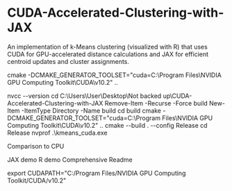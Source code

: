 # CUDA-Accelerated-Clustering-with-JAX

An implementation of k-Means clustering (visualized with R) that uses CUDA for GPU-accelerated distance calculations and JAX for efficient centroid updates and cluster assignments.

cmake -DCMAKE_GENERATOR_TOOLSET="cuda=C:\Program Files\NVIDIA GPU Computing Toolkit\CUDA\v10.2" ..

nvcc --version
cd C:\Users\User\Desktop\Not backed up\CUDA-Accelerated-Clustering-with-JAX
Remove-Item -Recurse -Force build
New-Item -ItemType Directory -Name build
cd build
cmake -DCMAKE_GENERATOR_TOOLSET="cuda=C:\Program Files\NVIDIA GPU Computing Toolkit\CUDA\v10.2" ..
cmake --build . --config Release
cd Release
nvprof .\kmeans_cuda.exe


Comparison to CPU

JAX demo
R demo
Comprehensive Readme

export CUDAPATH="C:/Program Files/NVIDIA GPU Computing Toolkit/CUDA/v10.2"
